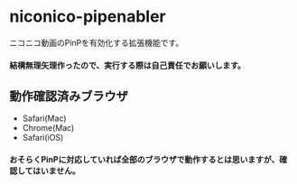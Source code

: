# niconico-pipenabler
ニコニコ動画のPinPを有効化する拡張機能です。
#### 結構無理矢理作ったので、実行する際は自己責任でお願いします。

## 動作確認済みブラウザ
* Safari(Mac)
* Chrome(Mac)
* Safari(iOS)
#### おそらくPinPに対応していれば全部のブラウザで動作するとは思いますが、確認してはいません。
